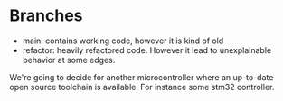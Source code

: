 # Branches

- main: contains working code, however it is kind of old
- refactor: heavily refactored code. However it lead to unexplainable behavior at some edges.

We're going to decide for another microcontroller where an up-to-date open source toolchain is available. For instance some stm32 controller.
